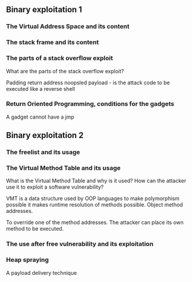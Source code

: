 
## Binary exploitation 1

### The Virtual Address Space and its content

### The stack frame and its content

### The parts of a stack overflow exploit

What are the parts of the stack overflow exploit?

Padding
return address
noopsled
payload - is the attack code to be executed like a reverse shell

### Return Oriented Programming, conditions for the gadgets

A gadget cannot have a jmp

## Binary exploitation 2

### The freelist and its usage

### The Virtual Method Table and its usage

What is the Virtual Method Table and why is it used? How can the attacker use it to exploit a software vulnerability?

VMT is a data structure used by OOP languages to make polymorphism possible it makes runtime resolution of methods possible. Object method addresses.

To override one of the method addresses. The attacker can place its own method to be executed.

### The use after free vulnerability and its exploitation

### Heap spraying

A payload delivery technique